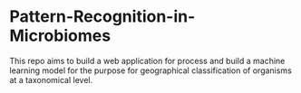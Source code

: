 # Pattern-Recognition-in-Microbiomes

This repo aims to build a web application for process and build a machine learning model for the purpose for geographical classification of organisms at a taxonomical level.
